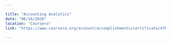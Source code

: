 ```yaml
---

title: "Accounting Analytics"
date: "06/16/2020"
location: "Coursera"
link: "https://www.coursera.org/account/accomplishments/certificate/47HF3F7APV5M"
  
---
```

